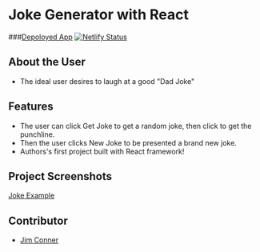 # Joke Generator with React
###[Depoloyed App](https://jdc-joke-generator-react.netlify.app/)
[![Netlify Status](https://api.netlify.com/api/v1/badges/87758d20-55f8-47b4-9ab6-c7f8588026f8/deploy-status)](https://app.netlify.com/sites/jdc-joke-generator-react/deploys)

## About the User 
- The ideal user desires to laugh at a good "Dad Joke"

## Features 
- The user can click Get Joke to get a random joke, then click to get the punchline.
- Then the user clicks New Joke to be presented a brand new joke.
- Authors's first project built with React framework!

## Project Screenshots
[Joke Example](https://github.com/jim-conner/joke-gen-react/blob/main/src/assets/joke-gen-react-screenshot.jpg)

## Contributor
- [Jim Conner](https://github.com/your-github-url)
